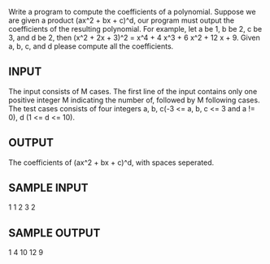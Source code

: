 Write a program to compute the coefficients of a polynomial. Suppose we are given a product (ax^2 + bx + c)^d, our program must output the coefficients of the resulting polynomial. For example, let a be 1, b be 2, c be 3, and d be 2, then (x^2 + 2x + 3)^2 = x^4 + 4 x^3 + 6 x^2 + 12 x + 9. Given a, b, c, and d please compute all the coefficients.

## INPUT ##

The input consists of M cases. The first line of the input contains only one positive integer M indicating the number of, followed by M following cases.
The test cases consists of four integers a, b, c(-3 <= a, b, c <= 3 and a != 0), d (1 <= d <= 10).

## OUTPUT ##

The coefficients of (ax^2 + bx + c)^d, with spaces seperated.

## SAMPLE INPUT ##

1
1 2 3 2

## SAMPLE OUTPUT ##

1 4 10 12 9
